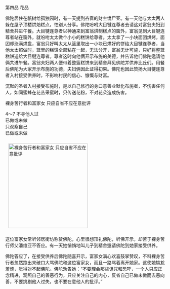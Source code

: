 第四品 花品

佛陀居住在祇树给孤独园时，有一天提到吝啬的财主憍尸亚。有一天他与太太两人躲在屋子顶楼烘焙糕点，怕别人分享。佛陀吩咐大目犍连尊者去请这对富翁夫妇到精舍共进午餐。大目犍连尊者以神通来到富翁烘制糕点的窗外，富翁见到大目犍连尊者站在窗外，就吩咐太太做个小小的糕饼给尊者。太太拿了一小块面团烘烤，面团却涨满烘盘，富翁只好叫太太从篮里取出一小块已烘好的饼给大目犍连尊者，当他太太照做时，篮里的糕饼全部粘在一起，无法分开，富翁无计可施，只好将整篮糕饼送给大目犍连尊者。尊者这时向他俩开示布施的美德，并告诉他们佛陀邀请他俩共进午餐。富翁夫妇两人便带着整篮糕饼来到精舍拜见佛陀并供养比丘们。用餐后佛陀为大家开示布施的功德，夫妇俩因此证得初果。佛陀也因此赞扬大目犍连尊者入村接受供养时，不影响村民的信心、慷慨与财富。

沉默的圣者入村接受布施时，是以自己修行的身口意善业默化布施者，不伤害任何人，如同蜜蜂在花丛采蜜时，只传送花粉，不对花朵造成伤害。

裸身苦行者和富家女 只应自省不应在意批评

<div class="e2">
<div>
<p></p> <p>4～7 不寻他人过<br>
 已做或未做<br>
 只观察自己<br>
 已做或未做</p>
</div>
<img src="images/fjj-18-2.gif" width="250" height="267" hspace="10" vspace="10" alt="裸身苦行者和富家女 只应自省不应在意批评"/>
</div>

这位富家女常听邻居街坊称赞佛陀，心里很想顶礼佛陀，听佛开示，却苦于裸身苦行师父潘维亚不答应。有一天她悄悄地叫儿子到精舍邀请佛陀到她家接受供养。

佛陀答应了，在接受供养后佛陀随喜开示，富家女满心欢喜鼓掌赞叹，不料裸身苦行者忽然跑出来破口大骂佛陀和这位富家女，而且一路骂着离开她家。这使她尴尬羞愧，觉得对不起佛陀。佛陀劝告她：“不要理会那些诅咒和恐吓，一个人只应正念精进，观照自己的善恶行为，只应关注自己的内心，反省自己已做未做而去恶向善，不要挑剔他人过失，也不要在意他人的批评。”
